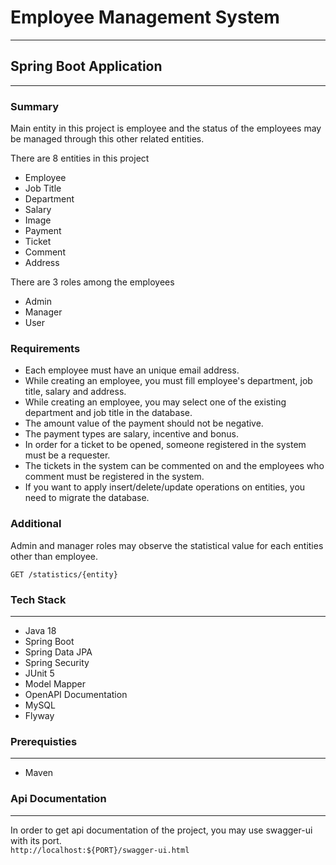 # Employee Management System
---

## Spring Boot Application
---

### Summary

Main entity in this project is employee and the status of the employees may be managed through this other related entities.

There are 8 entities in this project
- Employee
- Job Title
- Department
- Salary
- Image
- Payment
- Ticket
- Comment
- Address

There are 3 roles among the employees
- Admin
- Manager
- User

### Requirements

- Each employee must have an unique email address.
- While creating an employee, you must fill employee's department, job title, salary and address.
- While creating an employee, you may select one of the existing department and job title in the database.
- The amount value of the payment should not be negative.
- The payment types are salary, incentive and bonus.
- In order for a ticket to be opened, someone registered in the system must be a requester.
- The tickets in the system can be commented on and the employees who comment must be registered in the system.
- If you want to apply insert/delete/update operations on entities, you need to migrate the database.

### Additional
Admin and manager roles may observe the statistical value for each entities other than employee.

```
GET /statistics/{entity}
```

### Tech Stack
---
- Java 18
- Spring Boot
- Spring Data JPA
- Spring Security
- JUnit 5
- Model Mapper
- OpenAPI Documentation
- MySQL
- Flyway


### Prerequisties
---
- Maven

### Api Documentation
---

In order to get api documentation of the project, you may use swagger-ui with its port.<br/>
`http://localhost:${PORT}/swagger-ui.html`
